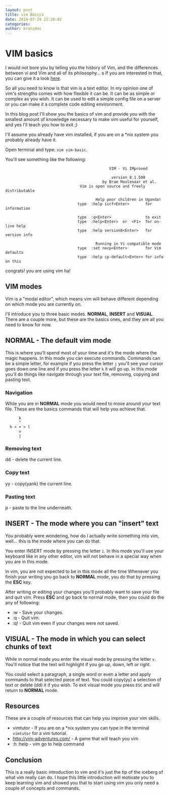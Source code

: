 ```yaml
---
layout: post
title: vim Basics
date: 2019-07-29 22:28:02
categories:
author: bronzdoc
---
```


# VIM basics

I would not bore you by telling you the history of Vim, and the differences between vi and Vim and all of its philosophy...
s
If you are interested in that, you can give it a look [here](https://en.wikipedia.org/wiki/Vim_(text_editor)).

<!--more-->

So all you need to know is that vim is a text editor. In my opinion one of vim's strengths comes with how flexible it can be. It can be as simple or complex as you wish. It can be used to edit a simple config file on a server or you can make it a complete code editing environment.

In this blog post I'll show you the basics of vim and provide you with the smallest amount of knowledge necessary to make vim useful for yourself, and yes I'll teach you how to exit ;)

I'll assume you already have vim installed, if you are on a \*nix system you probably already have it.

Open terminal and type: `vim vim-basic`.

You'll see something like the following:
```
                                              VIM - Vi IMproved

                                               version 8.1.500
                                           by Bram Moolenaar et al.
                                 Vim is open source and freely distributable

                                        Help poor children in Uganda!
                                type  :help iccf<Enter>       for information

                                type  :q<Enter>               to exit
                                type  :help<Enter>  or  <F1>  for on-line help
                                type  :help version8<Enter>   for version info

                                        Running in Vi compatible mode
                                type  :set nocp<Enter>        for Vim defaults
                                type  :help cp-default<Enter> for info on this
```

congrats! you are using vim ha!


## VIM modes
Vim is a "modal editor", which means vim will behave different depending on which mode you are currently on.

I'll introduce you to three basic modes. **NORMAL**, **INSERT** and **VISUAL**. There are a couple more, but these are the basics ones, and they are all you need to know for now.


## NORMAL - The default vim mode

This is where you'll spend most of your time and it's the mode where the magic happens. In this mode you can execute commands.
Commands can be a simple letter, for example if you press the letter `j` you'll see your cursor goes down one line and if you press the letter `k` it will go up.
In this mode you'll do things like navigate through your text file, removing, copying and pasting text.

### Navigation
While you are in **NORMAL** mode you would need to move around your text file. These are the basics commands that will help you achieve that.

```
      k
      ^
  h < + > l
      v
      j
```

### Removing text
  dd - delete the current line.

### Copy text
  yy - copy(yank) the current line.

### Pasting text
  p  - paste to the line underneath.


## INSERT - The mode where you can "insert" text
  You probably were wondering, how do I actually write something into vim, well... this is the mode where you can do that.

  You enter INSERT mode by pressing the letter `i`. In this mode you'll use your keyboard like in any other editor, vim will not behave in a special way when you are in this mode.

  In vim, you are not expected to be in this mode all the time Whenever you finish your writing you go back to **NORMAL** mode, you do that by pressing the **ESC** key.

  After writing or editing your changes you'll probably want to save your file and quit vim.
  Press **ESC** and go back to normal mode, then you could do the any of following:

  * :w  - Save your changes.
  * :q  - Quit vim.
  * :q! - Quit vim even if your changes were not saved.


## VISUAL - The mode in which you can select chunks of text
 While in normal mode you enter the visual mode by pressing the letter `v`. You'll notice that the text will highlight if you go up, down, left or right.

 You could select a paragraph, a single word or even a letter and apply commands to that selected piece of text. You could copy(yy) a selection of text or delete (dd) it if you wish. To exit visual mode you press `ESC` and will return to **NORMAL** mode.


## Resources
 These are a couple of resources that can help you improve your vim skills.

  * vimtutor                   - If you are on a \*nix system you can type in the terminal `vimtutor` for a vim tutorial.
  * http://vim-adventures.com/ - A game that will teach you vim
  * :h :help                   - vim go to help command


## Conclusion
 This is a really basic introduction to vim and it's just the tip of the iceberg of what vim really can do. I hope this little introduction will motivate you to keep learning vim and showed you that to start using vim you only need a couple of concepts and commands.
